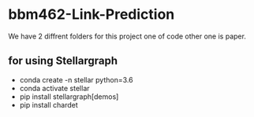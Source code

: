 # bbm462-Link-Prediction
We have 2 diffrent folders for this project one of code other one is paper.

## for using Stellargraph


- conda create -n stellar python=3.6
- conda activate stellar
- pip install stellargraph[demos]
- pip install chardet
